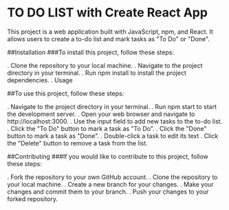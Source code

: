 # TO DO LIST with Create React App

This project is a web application built with JavaScript, npm, and React. It allows users to create a to-do list and mark tasks as "To Do" or "Done".

##Installation
###To install this project, follow these steps:

. Clone the repository to your local machine.
. Navigate to the project directory in your terminal.
. Run npm install to install the project dependencies.
. Usage

##To use this project, follow these steps:

. Navigate to the project directory in your terminal.
. Run npm start to start the development server.
. Open your web browser and navigate to http://localhost:3000.
. Use the input field to add new tasks to the to-do list.
. Click the "To Do" button to mark a task as "To Do".
. Click the "Done" button to mark a task as "Done".
. Double-click a task to edit its text
. Click the "Delete" button to remove a task from the list.

##Contributing
###If you would like to contribute to this project, follow these steps:

. Fork the repository to your own GitHub account.
. Clone the repository to your local machine.
. Create a new branch for your changes.
. Make your changes and commit them to your branch.
. Push your changes to your forked repository.

